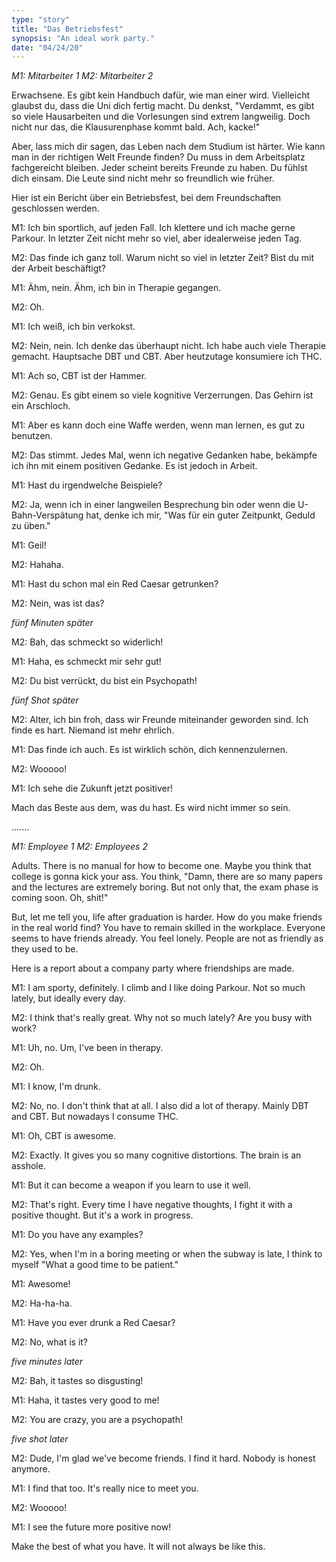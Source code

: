 ```yaml
---
type: "story"
title: "Das Betriebsfest"
synopsis: "An ideal work party."
date: "04/24/20"
---
```

_M1: Mitarbeiter 1_
_M2: Mitarbeiter 2_

Erwachsene. Es gibt kein Handbuch dafür, wie man einer wird. Vielleicht glaubst du, dass die Uni dich fertig macht.
Du denkst, "Verdammt, es gibt so viele Hausarbeiten und die Vorlesungen sind extrem langweilig. Doch nicht nur das,
die Klausurenphase kommt bald. Ach, kacke!"

Aber, lass mich dir sagen, das Leben nach dem Studium ist härter. Wie kann man in der richtigen Welt Freunde
finden? Du muss in dem Arbeitsplatz fachgereicht bleiben. Jeder scheint bereits Freunde zu haben.
Du fühlst dich einsam. Die Leute sind nicht mehr so freundlich wie früher.

Hier ist ein Bericht über ein Betriebsfest, bei dem Freundschaften geschlossen werden.

M1:
Ich bin sportlich, auf jeden Fall. Ich klettere und ich mache gerne Parkour. In letzter Zeit nicht mehr so viel,
aber idealerweise jeden Tag.

M2: 
Das finde ich ganz toll. Warum nicht so viel in letzter Zeit? Bist du mit der Arbeit beschäftigt?

M1:
Ähm, nein. Ähm, ich bin in Therapie gegangen.

M2:
Oh.

M1:
Ich weiß, ich bin verkokst.

M2:
Nein, nein. Ich denke das überhaupt nicht. Ich habe auch viele Therapie gemacht. 
Hauptsache DBT und CBT. Aber heutzutage konsumiere ich THC.

M1:
Ach so, CBT ist der Hammer.

M2: 
Genau. Es gibt einem so viele kognitive Verzerrungen. Das Gehirn ist ein Arschloch.

M1:
Aber es kann doch eine Waffe werden, wenn man lernen, es gut zu benutzen.

M2:
Das stimmt. Jedes Mal, wenn ich negative Gedanken habe, bekämpfe ich ihn mit einem positiven Gedanke.
Es ist jedoch in Arbeit.

M1:
Hast du irgendwelche Beispiele?

M2:
Ja, wenn ich in einer langweilen Besprechung bin oder wenn die U-Bahn-Verspätung hat, denke ich mir, 
"Was für ein guter Zeitpunkt, Geduld zu üben."

M1:
Geil!

M2:
Hahaha.

M1:
Hast du schon mal ein Red Caesar getrunken?

M2:
Nein, was ist das?

*fünf Minuten später*

M2: 
Bah, das schmeckt so widerlich!

M1: 
Haha, es schmeckt mir sehr gut!

M2:
Du bist verrückt, du bist ein Psychopath!

*fünf Shot später*

M2:
Alter, ich bin froh, dass wir Freunde miteinander geworden sind. 
Ich finde es hart. Niemand ist mehr ehrlich.

M1:
Das finde ich auch. Es ist wirklich schön, dich kennenzulernen.

M2:
Wooooo!

M1:
Ich sehe die Zukunft jetzt positiver!

Mach das Beste aus dem, was du hast.
Es wird nicht immer so sein.

.......

_M1: Employee 1_
_M2: Employees 2_

Adults. There is no manual for how to become one. Maybe you think that college is gonna kick your ass.
You think, "Damn, there are so many papers and the lectures are extremely boring. But not only that,
the exam phase is coming soon. Oh, shit!"

But, let me tell you, life after graduation is harder. How do you make friends in the real world
find? You have to remain skilled in the workplace. Everyone seems to have friends already.
You feel lonely. People are not as friendly as they used to be.

Here is a report about a company party where friendships are made.

M1:
I am sporty, definitely. I climb and I like doing Parkour. Not so much lately,
but ideally every day.

M2: 
I think that's really great. Why not so much lately? Are you busy with work?

M1:
Uh, no. Um, I've been in therapy.

M2:
Oh.

M1:
I know, I'm drunk.

M2:
No, no. I don't think that at all. I also did a lot of therapy. 
Mainly DBT and CBT. But nowadays I consume THC.

M1:
Oh, CBT is awesome.

M2: 
Exactly. It gives you so many cognitive distortions. The brain is an asshole.

M1:
But it can become a weapon if you learn to use it well.

M2:
That's right. Every time I have negative thoughts, I fight it with a positive thought.
But it's a work in progress.

M1:
Do you have any examples?

M2:
Yes, when I'm in a boring meeting or when the subway is late, I think to myself 
"What a good time to be patient."

M1:
Awesome!

M2:
Ha-ha-ha.

M1:
Have you ever drunk a Red Caesar?

M2:
No, what is it?

*five minutes later*

M2: 
Bah, it tastes so disgusting!

M1: 
Haha, it tastes very good to me!

M2:
You are crazy, you are a psychopath!

*five shot later*

M2:
Dude, I'm glad we've become friends. 
I find it hard. Nobody is honest anymore.

M1:
I find that too. It's really nice to meet you.

M2:
Wooooo!

M1:
I see the future more positive now!

Make the best of what you have.
It will not always be like this.

